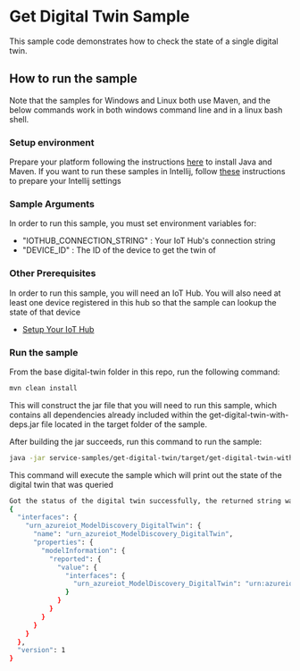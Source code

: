 # Get Digital Twin Sample

This sample code demonstrates how to check the state of a single digital twin.

## How to run the sample

Note that the samples for Windows and Linux both use Maven, and the below commands work in both windows command line and in
a linux bash shell.

### Setup environment
Prepare your platform following the instructions [here][devbox-setup] to install Java and Maven.
If you want to run these samples in Intellij, follow [these][intellij-setup] instructions to prepare your Intellij settings

### Sample Arguments

In order to run this sample, you must set environment variables for:
- "IOTHUB_CONNECTION_STRING" : Your IoT Hub's connection string
- "DEVICE_ID" : The ID of the device to get the twin of

### Other Prerequisites
In order to run this sample, you will need an IoT Hub. You will also need at least one device registered in this hub so that the sample can lookup the state of that device
* [Setup Your IoT Hub][lnk-setup-iot-hub]

### Run the sample

From the base digital-twin folder in this repo, run the following command:

```sh
mvn clean install
```

This will construct the jar file that you will need to run this sample, which contains all dependencies already included within the get-digital-twin-with-deps.jar file located in the target folder of the sample.

After building the jar succeeds, run this command to run the sample:
```sh
java -jar service-samples/get-digital-twin/target/get-digital-twin-with-deps.jar
```

This command will execute the sample which will print out the state of the digital twin that was queried

```sh
Got the status of the digital twin successfully, the returned string was:
{
  "interfaces": {
    "urn_azureiot_ModelDiscovery_DigitalTwin": {
      "name": "urn_azureiot_ModelDiscovery_DigitalTwin",
      "properties": {
        "modelInformation": {
          "reported": {
            "value": {
              "interfaces": {
                "urn_azureiot_ModelDiscovery_DigitalTwin": "urn:azureiot:ModelDiscovery:DigitalTwin:1"
              }
            }
          }
        }
      }
    }
  },
  "version": 1
}
```

[lnk-setup-iot-hub]: https://aka.ms/howtocreateazureiothub
[devbox-setup]: https://github.com/Azure/azure-iot-sdk-java/tree/preview/digital-twin/doc/java-devbox-setup.md
[intellij-setup]: https://github.com/Azure/azure-iot-sdk-java/tree/preview/digital-twin/doc/building_sdk.md

